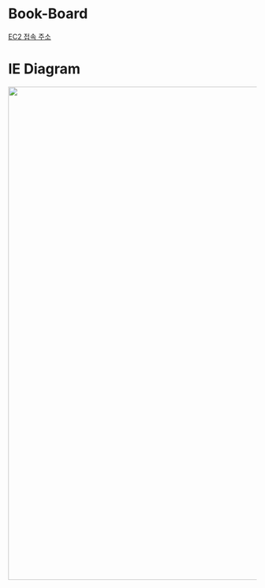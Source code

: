 # Book-Board
[EC2 접속 주소](http://ec2-54-180-107-155.ap-northeast-2.compute.amazonaws.com:8080/api/v1/books)

# IE Diagram
<img src="https://s3.us-west-2.amazonaws.com/secure.notion-static.com/54f642f8-8f6e-4b9f-910b-2a13074a721a/Untitled.png?X-Amz-Algorithm=AWS4-HMAC-SHA256&X-Amz-Content-Sha256=UNSIGNED-PAYLOAD&X-Amz-Credential=AKIAT73L2G45EIPT3X45%2F20221207%2Fus-west-2%2Fs3%2Faws4_request&X-Amz-Date=20221207T022819Z&X-Amz-Expires=86400&X-Amz-Signature=7446f636175d4e86b2d3e05511d787154ed09199a9cdfb0bc27417dc83a5c985&X-Amz-SignedHeaders=host&response-content-disposition=filename%3D%22Untitled.png%22&x-id=GetObject" width="1000">
